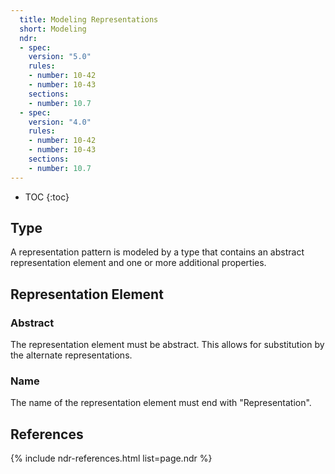 ```yaml
---
  title: Modeling Representations
  short: Modeling
  ndr:
  - spec:
    version: "5.0"
    rules:
    - number: 10-42
    - number: 10-43
    sections:
    - number: 10.7
  - spec:
    version: "4.0"
    rules:
    - number: 10-42
    - number: 10-43
    sections:
    - number: 10.7
---
```


- TOC
{:toc}

## Type

A representation pattern is modeled by a type that contains an abstract representation element and one or more additional properties.

## Representation Element

### Abstract

The representation element must be abstract.  This allows for substitution by the alternate representations.

### Name

The name of the representation element must end with "Representation".

## References

{% include ndr-references.html list=page.ndr %}
